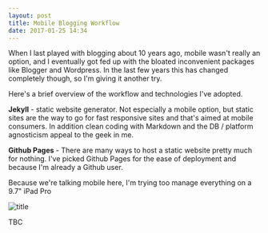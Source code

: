 ```yaml
---
layout: post
title: Mobile Blogging Workflow
date: 2017-01-25 14:34
---
```

When I last played with blogging about 10 years ago, mobile wasn't really an option, and I eventually got fed up with the bloated inconvenient packages like Blogger and Wordpress. In the last few years this has changed completely though, so I'm giving it another try.

Here's a brief overview of the workflow and technologies I've adopted.

**Jekyll** - static website generator. Not especially a mobile option, but static sites are the way to go for fast responsive sites and that's aimed at mobile consumers. In addition clean coding with Markdown and the DB / platform agnosticism appeal to the geek in me.

**Github Pages** - There are many ways to host a static website pretty much for nothing. I've picked Github Pages for the ease of deployment and because I'm already a Github user.

Because we're talking mobile here, I'm trying too manage everything on a 9.7" iPad Pro

![title]({{site.imgurl}}20160128142033-2.jpg)

TBC
